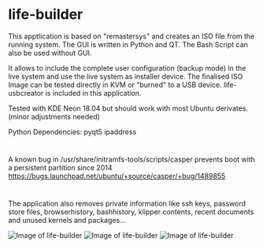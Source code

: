 # life-builder
This apptlication is based on "remastersys" and creates an ISO file from the running system.
The GUI is written in Python and QT.
The Bash Script can also be used without GUI.

It allows to include the complete user configuration (backup mode) in the live system and use the live system as installer device.
The finalised ISO Image can be tested directly in KVM or "burned" to a USB device.
life-usbcreator is included in this application.

Tested with KDE Neon 18.04 but should work with most Ubuntu derivates. (minor adjustments needed)

Python Dependencies:
pyqt5
ipaddress
#
A known bug in /usr/share/initramfs-tools/scripts/casper prevents boot with a persistent partition since 2014 
https://bugs.launchpad.net/ubuntu/+source/casper/+bug/1489855


#
The application also removes private information like ssh keys, password store files, browserhistory, bashhistory, klipper contents, recent documents and unused kernels and packages...

![Image of life-builder](http://life-edu.eu/images/life-builder1.png)
![Image of life-builder](http://life-edu.eu/images/life-builder3.png)
![Image of life-builder](http://life-edu.eu/images/life-usbcreator.png)

